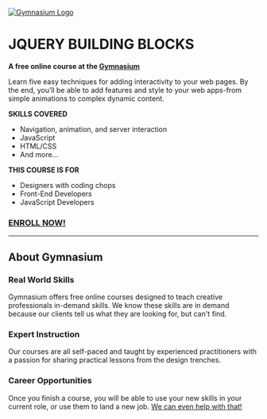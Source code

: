 [![Gymnasium Logo](https://cdn.rawgit.com/gymnasium/gymnasium.github.io/master/assets/GYM-logo.svg)](http://thegymnasium.com)

# JQUERY BUILDING BLOCKS

**A free online course at the [Gymnasium](http://thegymnasium.com)**

Learn five easy techniques for adding interactivity to your web pages. By the end, you’ll be able to add features and style to your web apps-from simple animations to complex dynamic content.

**SKILLS COVERED**
- Navigation, animation, and server interaction
- JavaScript
- HTML/CSS
- And more…

**THIS COURSE IS FOR**
- Designers with coding chops
- Front-End Developers
- JavaScript Developers

### [ENROLL NOW!](http://thegymnasium.com/courses/GYM/102/0/about)

---

## About Gymnasium


### Real World Skills

Gymnasium offers free online courses designed to teach creative professionals in-demand skills. We know these skills are in demand because our clients tell us what they are looking for, but can't find.


### Expert Instruction

Our courses are all self-paced and taught by experienced practitioners with a passion for sharing practical lessons from the design trenches.

### Career Opportunities

Once you finish a course, you will be able to use your new skills in your current role, or use them to land a new job. [We can even help with that!](http://aquent.com/find-work/)
